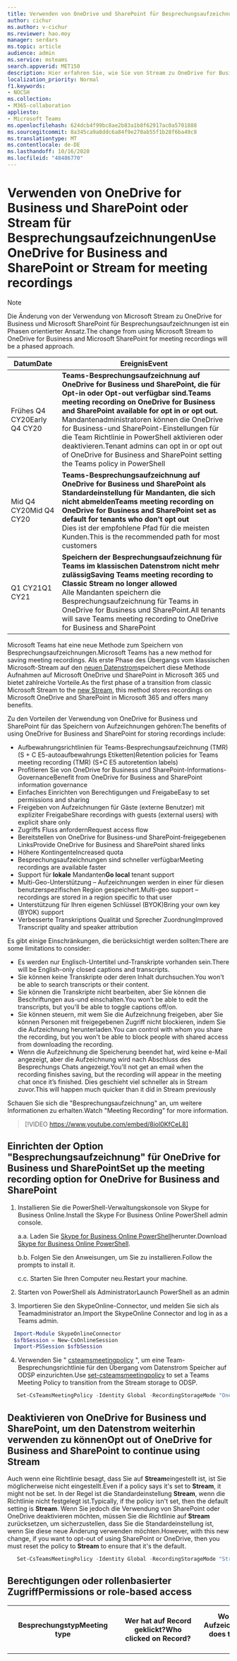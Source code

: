 ```yaml
---
title: Verwenden von OneDrive und SharePoint für Besprechungsaufzeichnungen
author: cichur
ms.author: v-cichur
ms.reviewer: hao.moy
manager: serdars
ms.topic: article
audience: admin
ms.service: msteams
search.appverid: MET150
description: Hier erfahren Sie, wie Sie von Stream zu OneDrive for Business und SharePoint-Besprechungs Speicher in Microsoft Teams wechseln.
localization_priority: Normal
f1.keywords:
- NOCSH
ms.collection:
- M365-collaboration
appliesto:
- Microsoft Teams
ms.openlocfilehash: 624dcb4f99bc8ae2b83a1b8f62917ac0a5701888
ms.sourcegitcommit: 8a345ca9a8ddc6a84f9e270ab55f1b28f6ba49c8
ms.translationtype: MT
ms.contentlocale: de-DE
ms.lasthandoff: 10/16/2020
ms.locfileid: "48486770"
---
```

# <a name="use-onedrive-for-business-and-sharepoint-or-stream-for-meeting-recordings"></a><span data-ttu-id="990ec-103">Verwenden von OneDrive for Business und SharePoint oder Stream für Besprechungsaufzeichnungen</span><span class="sxs-lookup"><span data-stu-id="990ec-103">Use OneDrive for Business and SharePoint or Stream for meeting recordings</span></span>

> [!Note]
> <span data-ttu-id="990ec-104">Die Änderung von der Verwendung von Microsoft Stream zu OneDrive for Business und Microsoft SharePoint für Besprechungsaufzeichnungen ist ein Phasen orientierter Ansatz.</span><span class="sxs-lookup"><span data-stu-id="990ec-104">The change from using Microsoft Stream to OneDrive for Business and Microsoft SharePoint for meeting recordings will be a phased approach.</span></span>


|<span data-ttu-id="990ec-105">Datum</span><span class="sxs-lookup"><span data-stu-id="990ec-105">Date</span></span>|<span data-ttu-id="990ec-106">Ereignis</span><span class="sxs-lookup"><span data-stu-id="990ec-106">Event</span></span>|
|---|-----------------|
|<span data-ttu-id="990ec-107">Frühes Q4 CY20</span><span class="sxs-lookup"><span data-stu-id="990ec-107">Early Q4 CY20</span></span>|<span data-ttu-id="990ec-108">**Teams-Besprechungsaufzeichnung auf OneDrive for Business und SharePoint, die für Opt-in oder Opt-out verfügbar sind.**</span><span class="sxs-lookup"><span data-stu-id="990ec-108">**Teams meeting recording on OneDrive for Business and SharePoint available for opt in or opt out.**</span></span><br> <span data-ttu-id="990ec-109">Mandantenadministratoren können die OneDrive for Business-und SharePoint-Einstellungen für die Team Richtlinie in PowerShell aktivieren oder deaktivieren.</span><span class="sxs-lookup"><span data-stu-id="990ec-109">Tenant admins can opt in  or opt out of OneDrive for Business and SharePoint setting the Teams policy in PowerShell</span></span>|
|<span data-ttu-id="990ec-110">Mid Q4 CY20</span><span class="sxs-lookup"><span data-stu-id="990ec-110">Mid Q4 CY20</span></span>|<span data-ttu-id="990ec-111">**Teams-Besprechungsaufzeichnung auf OneDrive for Business und SharePoint als Standardeinstellung für Mandanten, die sich nicht abmelden**</span><span class="sxs-lookup"><span data-stu-id="990ec-111">**Teams meeting recording on OneDrive for Business and SharePoint set as default for tenants who don't opt out**</span></span><br> <span data-ttu-id="990ec-112">Dies ist der empfohlene Pfad für die meisten Kunden.</span><span class="sxs-lookup"><span data-stu-id="990ec-112">This is the  recommended path for most customers</span></span>|
|<span data-ttu-id="990ec-113">Q1 CY21</span><span class="sxs-lookup"><span data-stu-id="990ec-113">Q1 CY21</span></span>|<span data-ttu-id="990ec-114">**Speichern der Besprechungsaufzeichnung für Teams im klassischen Datenstrom nicht mehr zulässig**</span><span class="sxs-lookup"><span data-stu-id="990ec-114">**Saving Teams meeting recording to Classic Stream no longer allowed**</span></span><br><span data-ttu-id="990ec-115">Alle Mandanten speichern die Besprechungsaufzeichnung für Teams in OneDrive for Business und SharePoint.</span><span class="sxs-lookup"><span data-stu-id="990ec-115">All tenants will save Teams meeting recording to OneDrive for Business and SharePoint</span></span>|


<span data-ttu-id="990ec-116">Microsoft Teams hat eine neue Methode zum Speichern von Besprechungsaufzeichnungen.</span><span class="sxs-lookup"><span data-stu-id="990ec-116">Microsoft Teams has a new method for saving meeting recordings.</span></span> <span data-ttu-id="990ec-117">Als erste Phase des Übergangs vom klassischen Microsoft-Stream auf den [neuen Datenstrom](https://docs.microsoft.com/stream/streamnew/new-stream)speichert diese Methode Aufnahmen auf Microsoft OneDrive und SharePoint in Microsoft 365 und bietet zahlreiche Vorteile.</span><span class="sxs-lookup"><span data-stu-id="990ec-117">As the first phase of a transition from classic Microsoft Stream to the [new Stream](https://docs.microsoft.com/stream/streamnew/new-stream), this method stores recordings on Microsoft OneDrive and SharePoint in Microsoft 365 and offers many benefits.</span></span>

<span data-ttu-id="990ec-118">Zu den Vorteilen der Verwendung von OneDrive for Business und SharePoint für das Speichern von Aufzeichnungen gehören:</span><span class="sxs-lookup"><span data-stu-id="990ec-118">The benefits of using OneDrive for Business and SharePoint for storing recordings include:</span></span>

- <span data-ttu-id="990ec-119">Aufbewahrungsrichtlinien für Teams-Besprechungsaufzeichnung (TMR) (S + C E5-autoaufbewahrungs Etiketten)</span><span class="sxs-lookup"><span data-stu-id="990ec-119">Retention policies for Teams meeting recording (TMR) (S+C E5 autoretention labels)</span></span>
- <span data-ttu-id="990ec-120">Profitieren Sie von OneDrive for Business und SharePoint-Informations-Governance</span><span class="sxs-lookup"><span data-stu-id="990ec-120">Benefit from OneDrive for Business and SharePoint information governance</span></span>
- <span data-ttu-id="990ec-121">Einfaches Einrichten von Berechtigungen und Freigabe</span><span class="sxs-lookup"><span data-stu-id="990ec-121">Easy to set permissions and sharing</span></span>
- <span data-ttu-id="990ec-122">Freigeben von Aufzeichnungen für Gäste (externe Benutzer) mit expliziter Freigabe</span><span class="sxs-lookup"><span data-stu-id="990ec-122">Share recordings with guests (external users) with explicit share only</span></span>
- <span data-ttu-id="990ec-123">Zugriffs Fluss anfordern</span><span class="sxs-lookup"><span data-stu-id="990ec-123">Request access flow</span></span>
- <span data-ttu-id="990ec-124">Bereitstellen von OneDrive for Business-und SharePoint-freigegebenen Links</span><span class="sxs-lookup"><span data-stu-id="990ec-124">Provide OneDrive for Business and SharePoint shared links</span></span>
- <span data-ttu-id="990ec-125">Höhere Kontingente</span><span class="sxs-lookup"><span data-stu-id="990ec-125">Increased quota</span></span>
- <span data-ttu-id="990ec-126">Besprechungsaufzeichnungen sind schneller verfügbar</span><span class="sxs-lookup"><span data-stu-id="990ec-126">Meeting  recordings are available faster</span></span>
- <span data-ttu-id="990ec-127">Support für **lokale** Mandanten</span><span class="sxs-lookup"><span data-stu-id="990ec-127">**Go local** tenant support</span></span>
- <span data-ttu-id="990ec-128">Multi-Geo-Unterstützung – Aufzeichnungen werden in einer für diesen benutzerspezifischen Region gespeichert.</span><span class="sxs-lookup"><span data-stu-id="990ec-128">Multi-geo support – recordings are stored in a region specific to that user</span></span>
- <span data-ttu-id="990ec-129">Unterstützung für Ihren eigenen Schlüssel (BYOK)</span><span class="sxs-lookup"><span data-stu-id="990ec-129">Bring your own key (BYOK) support</span></span>
- <span data-ttu-id="990ec-130">Verbesserte Transkriptions Qualität und Sprecher Zuordnung</span><span class="sxs-lookup"><span data-stu-id="990ec-130">Improved Transcript quality and speaker attribution</span></span>

<span data-ttu-id="990ec-131">Es gibt einige Einschränkungen, die berücksichtigt werden sollten:</span><span class="sxs-lookup"><span data-stu-id="990ec-131">There are some limitations to consider:</span></span>

- <span data-ttu-id="990ec-132">Es werden nur Englisch-Untertitel und-Transkripte vorhanden sein.</span><span class="sxs-lookup"><span data-stu-id="990ec-132">There will be English-only closed captions and transcripts.</span></span>
- <span data-ttu-id="990ec-133">Sie können keine Transkripte oder deren Inhalt durchsuchen.</span><span class="sxs-lookup"><span data-stu-id="990ec-133">You won't be able to search transcripts or their content.</span></span>
- <span data-ttu-id="990ec-134">Sie können die Transkripte nicht bearbeiten, aber Sie können die Beschriftungen aus-und einschalten.</span><span class="sxs-lookup"><span data-stu-id="990ec-134">You won’t be able to edit the transcripts, but you'll be able to toggle captions off/on.</span></span>
- <span data-ttu-id="990ec-135">Sie können steuern, mit wem Sie die Aufzeichnung freigeben, aber Sie können Personen mit freigegebenen Zugriff nicht blockieren, indem Sie die Aufzeichnung herunterladen.</span><span class="sxs-lookup"><span data-stu-id="990ec-135">You can control with whom you share the recording, but you won't be able to block people with shared access from downloading the recording.</span></span>
- <span data-ttu-id="990ec-136">Wenn die Aufzeichnung die Speicherung beendet hat, wird keine e-Mail angezeigt, aber die Aufzeichnung wird nach Abschluss des Besprechungs Chats angezeigt.</span><span class="sxs-lookup"><span data-stu-id="990ec-136">You'll not get an email when the recording finishes saving, but the recording will appear in the meeting chat once it’s finished.</span></span> <span data-ttu-id="990ec-137">Dies geschieht viel schneller als in Stream zuvor.</span><span class="sxs-lookup"><span data-stu-id="990ec-137">This will happen much quicker than it did in Stream previously</span></span>

<span data-ttu-id="990ec-138">Schauen Sie sich die "Besprechungsaufzeichnung" an, um weitere Informationen zu erhalten.</span><span class="sxs-lookup"><span data-stu-id="990ec-138">Watch "Meeting Recording" for more information.</span></span>

> [!VIDEO https://www.youtube.com/embed/8iol0KfCeL8]

## <a name="set-up-the-meeting-recording-option-for-onedrive-for-business-and-sharepoint"></a><span data-ttu-id="990ec-139">Einrichten der Option "Besprechungsaufzeichnung" für OneDrive for Business und SharePoint</span><span class="sxs-lookup"><span data-stu-id="990ec-139">Set up the meeting recording option for OneDrive for Business and SharePoint</span></span>

1. <span data-ttu-id="990ec-140">Installieren Sie die PowerShell-Verwaltungskonsole von Skype for Business Online.</span><span class="sxs-lookup"><span data-stu-id="990ec-140">Install the Skype For Business Online PowerShell admin console.</span></span>

    <span data-ttu-id="990ec-141">a.</span><span class="sxs-lookup"><span data-stu-id="990ec-141">a.</span></span> <span data-ttu-id="990ec-142">Laden Sie [Skype for Business Online PowerShell](https://docs.microsoft.com/microsoft-365/enterprise/manage-skype-for-business-online-with-microsoft-365-powershell?view=o365-worldwide)herunter.</span><span class="sxs-lookup"><span data-stu-id="990ec-142">Download [Skype for Business Online PowerShell](https://docs.microsoft.com/microsoft-365/enterprise/manage-skype-for-business-online-with-microsoft-365-powershell?view=o365-worldwide).</span></span>

    <span data-ttu-id="990ec-143">b.</span><span class="sxs-lookup"><span data-stu-id="990ec-143">b.</span></span> <span data-ttu-id="990ec-144">Folgen Sie den Anweisungen, um Sie zu installieren.</span><span class="sxs-lookup"><span data-stu-id="990ec-144">Follow the prompts to install it.</span></span>

    <span data-ttu-id="990ec-145">c.</span><span class="sxs-lookup"><span data-stu-id="990ec-145">c.</span></span> <span data-ttu-id="990ec-146">Starten Sie Ihren Computer neu.</span><span class="sxs-lookup"><span data-stu-id="990ec-146">Restart your machine.</span></span>

2. <span data-ttu-id="990ec-147">Starten von PowerShell als Administrator</span><span class="sxs-lookup"><span data-stu-id="990ec-147">Launch PowerShell as an admin</span></span>

3. <span data-ttu-id="990ec-148">Importieren Sie den SkypeOnline-Connector, und melden Sie sich als Teamadministrator an.</span><span class="sxs-lookup"><span data-stu-id="990ec-148">Import the SkypeOnline Connector and log in as a Teams admin.</span></span>

```PowerShell
  Import-Module SkypeOnlineConnector
  $sfbSession = New-CsOnlineSession
  Import-PSSession $sfbSession
```

4. <span data-ttu-id="990ec-149">Verwenden Sie " [csteamsmeetingpolicy](https://docs.microsoft.com/powershell/module/skype/set-csteamsmeetingpolicy?view=skype-ps) ", um eine Team-Besprechungsrichtlinie für den Übergang vom Datenstrom Speicher auf ODSP einzurichten.</span><span class="sxs-lookup"><span data-stu-id="990ec-149">Use [set-csteamsmeetingpolicy](https://docs.microsoft.com/powershell/module/skype/set-csteamsmeetingpolicy?view=skype-ps) to set a Teams Meeting Policy to transition from the Stream storage to ODSP.</span></span>

```PowerShell
   Set-CsTeamsMeetingPolicy -Identity Global -RecordingStorageMode "OneDriveForBusiness"
```

## <a name="opt-out-of-onedrive-for-business-and-sharepoint-to-continue-using-stream"></a><span data-ttu-id="990ec-150">Deaktivieren von OneDrive for Business und SharePoint, um den Datenstrom weiterhin verwenden zu können</span><span class="sxs-lookup"><span data-stu-id="990ec-150">Opt out of OneDrive for Business and SharePoint to continue using Stream</span></span>

<span data-ttu-id="990ec-151">Auch wenn eine Richtlinie besagt, dass Sie auf **Stream**eingestellt ist, ist Sie möglicherweise nicht eingestellt.</span><span class="sxs-lookup"><span data-stu-id="990ec-151">Even if a policy says it's set to **Stream**, it might not be set.</span></span> <span data-ttu-id="990ec-152">In der Regel ist die Standardeinstellung **Stream**, wenn die Richtlinie nicht festgelegt ist.</span><span class="sxs-lookup"><span data-stu-id="990ec-152">Typically, if the policy isn't set, then the default setting is **Stream**.</span></span> <span data-ttu-id="990ec-153">Wenn Sie jedoch die Verwendung von SharePoint oder OneDrive deaktivieren möchten, müssen Sie die Richtlinie auf **Stream** zurücksetzen, um sicherzustellen, dass Sie die Standardeinstellung ist, wenn Sie diese neue Änderung verwenden möchten.</span><span class="sxs-lookup"><span data-stu-id="990ec-153">However, with this new change, if you want to opt-out of using SharePoint or OneDrive, then you must reset the policy to **Stream** to ensure that it's the default.</span></span>

```PowerShell
   Set-CsTeamsMeetingPolicy -Identity Global -RecordingStorageMode "Stream"
```

## <a name="permissions-or-role-based-access"></a><span data-ttu-id="990ec-154">Berechtigungen oder rollenbasierter Zugriff</span><span class="sxs-lookup"><span data-stu-id="990ec-154">Permissions or role-based access</span></span>


|<span data-ttu-id="990ec-155">Besprechungstyp</span><span class="sxs-lookup"><span data-stu-id="990ec-155">Meeting type</span></span>                               | <span data-ttu-id="990ec-156">Wer hat auf Record geklickt?</span><span class="sxs-lookup"><span data-stu-id="990ec-156">Who clicked on Record?</span></span>| <span data-ttu-id="990ec-157">Wo landet die Aufzeichnung?</span><span class="sxs-lookup"><span data-stu-id="990ec-157">Where does the recording land?</span></span>                               |<span data-ttu-id="990ec-158">Wer hat Zugriff?</span><span class="sxs-lookup"><span data-stu-id="990ec-158">Who has access?</span></span> <span data-ttu-id="990ec-159">R/W, r oder Freigabe</span><span class="sxs-lookup"><span data-stu-id="990ec-159">R/W, R or sharing</span></span>                                                                                                                                                                                                                                                     |
|-------------------------------------------|-----------------------|--------------------------------------------------------------|--------------------------------------------------------------------------------------------------------------------------------------------------------------------------------------------------------------------------------------------------------------------------------------|
|<span data-ttu-id="990ec-160">1:1-Anruf mit internen Parteien</span><span class="sxs-lookup"><span data-stu-id="990ec-160">1:1 call with internal parties</span></span>             |<span data-ttu-id="990ec-161">Anrufer</span><span class="sxs-lookup"><span data-stu-id="990ec-161">Caller</span></span>                 |<span data-ttu-id="990ec-162">OneDrive for Business-Konto des Anrufers</span><span class="sxs-lookup"><span data-stu-id="990ec-162">Caller’s OneDrive for Business account</span></span>                        |<span data-ttu-id="990ec-163">-Der Anrufer ist Besitzer, hat vollständige Rechte-aufgerufene (im gleichen Mandanten) hat schreibgeschützten Zugriff, kein Freigabe Zugriff – aufgerufener (wenn in einem anderen Mandanten) keinen Zugriff hat.</span><span class="sxs-lookup"><span data-stu-id="990ec-163">- Caller is owner, has full rights  - Callee (if in the same tenant) has read only access, no sharing access -  Callee (if in different tenant) has no access.</span></span> <span data-ttu-id="990ec-164">Der Anrufer muss ihn für den aufgerufenen freigeben.</span><span class="sxs-lookup"><span data-stu-id="990ec-164">Caller must share it to the Callee</span></span>|
|<span data-ttu-id="990ec-165">1:1-Anruf mit internen Parteien</span><span class="sxs-lookup"><span data-stu-id="990ec-165">1:1 call with internal parties</span></span>             |<span data-ttu-id="990ec-166">Callee</span><span class="sxs-lookup"><span data-stu-id="990ec-166">Callee</span></span>                 |<span data-ttu-id="990ec-167">OneDrive for Business-Konto des berufenen</span><span class="sxs-lookup"><span data-stu-id="990ec-167">Callee’s OneDrive for Business account</span></span>                        |<span data-ttu-id="990ec-168">-Callee ist Besitzer, hat vollständige Rechte-Anrufer (wenn in demselben Mandanten schreibgeschützter Zugriff vorliegt, hat kein Freigabe Zugriff-Anrufer (wenn in einem anderen Mandanten) keinen Zugriff.</span><span class="sxs-lookup"><span data-stu-id="990ec-168">- Callee is owner, has full rights - Caller (if in the same tenant has read only access, no sharing access - Caller (if in different tenant) has no access.</span></span> <span data-ttu-id="990ec-169">Der Anrufer muss ihn dem angerufenen freigeben.</span><span class="sxs-lookup"><span data-stu-id="990ec-169">Callee must share it to the Callee</span></span>|
|<span data-ttu-id="990ec-170">1:1-Anruf mit einem externen Anruf</span><span class="sxs-lookup"><span data-stu-id="990ec-170">1:1 call with an external call</span></span>             |<span data-ttu-id="990ec-171">Anrufer</span><span class="sxs-lookup"><span data-stu-id="990ec-171">Caller</span></span>                 |<span data-ttu-id="990ec-172">OneDrive for Business-Konto des Anrufers</span><span class="sxs-lookup"><span data-stu-id="990ec-172">Caller’s OneDrive for Business account</span></span>                        |<span data-ttu-id="990ec-173">-Der Anrufer ist Besitzer, hat vollständige Rechte-aufgerufene hat keinen Zugriff.</span><span class="sxs-lookup"><span data-stu-id="990ec-173">- Caller is owner, has full rights - Callee has no access.</span></span> <span data-ttu-id="990ec-174">Der Anrufer muss ihn für den aufgerufenen freigeben.</span><span class="sxs-lookup"><span data-stu-id="990ec-174">Caller must share it to the Callee</span></span>|
|<span data-ttu-id="990ec-175">1:1-Anruf mit einem externen Anruf</span><span class="sxs-lookup"><span data-stu-id="990ec-175">1:1 call with an external call</span></span>             |<span data-ttu-id="990ec-176">Callee</span><span class="sxs-lookup"><span data-stu-id="990ec-176">Callee</span></span>                 |<span data-ttu-id="990ec-177">OneDrive for Business-Konto des Anrufers</span><span class="sxs-lookup"><span data-stu-id="990ec-177">Caller’s OneDrive for Business account</span></span>                        |<span data-ttu-id="990ec-178">-Callee ist Besitzer, hat vollständige Rechte-Anrufer hat keinen Zugriff.</span><span class="sxs-lookup"><span data-stu-id="990ec-178">- Callee is owner, has full rights - Caller has no access.</span></span> <span data-ttu-id="990ec-179">Der Anrufer muss ihn an den Anrufer weiterleiten.</span><span class="sxs-lookup"><span data-stu-id="990ec-179">Callee must share it to the Caller</span></span>|
|<span data-ttu-id="990ec-180">Gruppenanruf</span><span class="sxs-lookup"><span data-stu-id="990ec-180">Group call</span></span>                                 |<span data-ttu-id="990ec-181">Ein beliebiges Mitglied des Anrufs</span><span class="sxs-lookup"><span data-stu-id="990ec-181">Any member of the call</span></span> |<span data-ttu-id="990ec-182">Mitglied, das auf das OneDrive for Business-Konto des Eintrags geklickt hat</span><span class="sxs-lookup"><span data-stu-id="990ec-182">Member who clicked on Record’s OneDrive for Business account</span></span>  |<span data-ttu-id="990ec-183">-Mitglied, das auf Record geklickt hat, hat vollständige Rechte-andere Mitglieder desselben Mandanten haben Lese Rechte-andere Mitglieder für verschiedene haben keine Rechte daran.</span><span class="sxs-lookup"><span data-stu-id="990ec-183">- Member who clicked on Record has full rights - Other members from the same tenant have Read rights - Other members for different have no rights to it.</span></span>|
|<span data-ttu-id="990ec-184">Adhoc/geplante Besprechung</span><span class="sxs-lookup"><span data-stu-id="990ec-184">Adhoc/Scheduled meeting</span></span>                    |<span data-ttu-id="990ec-185">Organisator</span><span class="sxs-lookup"><span data-stu-id="990ec-185">Organizer</span></span>              |<span data-ttu-id="990ec-186">OneDrive for Business-Konto des Organisators</span><span class="sxs-lookup"><span data-stu-id="990ec-186">Organizer’s OneDrive for Business account</span></span>                     |<span data-ttu-id="990ec-187">-Organizer hat vollständige Rechte an der Aufzeichnung – alle anderen Mitglieder der Besprechung haben Lesezugriff</span><span class="sxs-lookup"><span data-stu-id="990ec-187">- Organizer has full rights to the recording - All other members of the meeting have read access</span></span>|
|<span data-ttu-id="990ec-188">Adhoc/geplante Besprechung</span><span class="sxs-lookup"><span data-stu-id="990ec-188">Adhoc/Scheduled meeting</span></span>                    |<span data-ttu-id="990ec-189">Anderes Besprechungs Mitglied</span><span class="sxs-lookup"><span data-stu-id="990ec-189">Other meeting member</span></span>   |<span data-ttu-id="990ec-190">Mitglied, das auf Datensatz geklickt hat</span><span class="sxs-lookup"><span data-stu-id="990ec-190">Member who clicked on Record</span></span>                                  |<span data-ttu-id="990ec-191">-Mitglied, das auf Record geklickt hat, hat vollständige Rechte an der Aufzeichnung – Organizer hat Bearbeitungsrechte und kann freigeben – alle anderen Mitglieder haben Lesezugriff</span><span class="sxs-lookup"><span data-stu-id="990ec-191">- Member who clicked on Record has full rights to the recording - Organizer has edit rights and can share - All other members have read access</span></span>|
|<span data-ttu-id="990ec-192">Adhoc/geplante Besprechung mit externen Benutzern</span><span class="sxs-lookup"><span data-stu-id="990ec-192">Adhoc/Scheduled meeting with external users</span></span>|<span data-ttu-id="990ec-193">Organisator</span><span class="sxs-lookup"><span data-stu-id="990ec-193">Organizer</span></span>              |<span data-ttu-id="990ec-194">OneDrive for Business-Konto des Organisators</span><span class="sxs-lookup"><span data-stu-id="990ec-194">Organizer’s OneDrive for Business account</span></span>                     |<span data-ttu-id="990ec-195">-Organizer hat vollständige Rechte an der Aufzeichnung – alle anderen Mitglieder der Besprechung vom gleichen Mandanten wie der Organisator haben Lesezugriff – alle anderen externen Mitglieder haben keinen Zugriff und der Organisator muss Sie an Sie weiterleiten.</span><span class="sxs-lookup"><span data-stu-id="990ec-195">- Organizer has full rights to the recording - All other members of the meeting from the same tenant as the organizer have read access - All other external members have no access and the Organizer must share it to them</span></span>|
|<span data-ttu-id="990ec-196">Adhoc/geplante Besprechung mit externen Benutzern</span><span class="sxs-lookup"><span data-stu-id="990ec-196">Adhoc/Scheduled meeting with external users</span></span>|<span data-ttu-id="990ec-197">Anderes Besprechungs Mitglied</span><span class="sxs-lookup"><span data-stu-id="990ec-197">Other meeting member</span></span>   |<span data-ttu-id="990ec-198">Mitglied, das auf Datensatz geklickt hat</span><span class="sxs-lookup"><span data-stu-id="990ec-198">Member who clicked on Record</span></span>                                  |<span data-ttu-id="990ec-199">-Mitglied, das auf Record geklickt hat, hat vollständige Rechte an der Aufzeichnung-Organizer hat Bearbeitungsrechte und kann freigeben – alle anderen Mitglieder der Besprechung vom gleichen Mandanten wie der Organisator haben Lesezugriff – alle anderen externen Mitglieder haben keinen Zugriff und der Organisator muss Sie freigeben.</span><span class="sxs-lookup"><span data-stu-id="990ec-199">- Member who clicked on Record has full rights to the recording - Organizer has edit rights and can share - All other members of the meeting from the same tenant as the organizer have read access - All other external members have no access and the Organizer must share it to them</span></span>|
|<span data-ttu-id="990ec-200">Kanal Besprechung</span><span class="sxs-lookup"><span data-stu-id="990ec-200">Channel meeting</span></span>                            |<span data-ttu-id="990ec-201">Kanalmitglied</span><span class="sxs-lookup"><span data-stu-id="990ec-201">Channel Member</span></span>         |<span data-ttu-id="990ec-202">SharePoint-Standort des Teams für diesen Kanal</span><span class="sxs-lookup"><span data-stu-id="990ec-202">Teams' SharePoint location for that channel</span></span>                   |<span data-ttu-id="990ec-203">-Mitglied, das auf Record geklickt hat, hat Rechte an der Aufzeichnung zu bearbeiten – die Berechtigungen jedes anderen Mitglieds basieren auf dem Kanal SharePoint-Berechtigungen.</span><span class="sxs-lookup"><span data-stu-id="990ec-203">- Member who clicked on Record has edit rights to the recording  - Every other member’s permissions are based off of the Channel SharePoint permissions</span></span>|


## <a name="frequently-asked-questions"></a><span data-ttu-id="990ec-204">Häufig gestellte Fragen</span><span class="sxs-lookup"><span data-stu-id="990ec-204">Frequently asked questions</span></span>

<span data-ttu-id="990ec-205">**Wo werden die Besprechungsaufzeichnungen gespeichert?**</span><span class="sxs-lookup"><span data-stu-id="990ec-205">**Where will the meeting recording be stored?**</span></span>

- <span data-ttu-id="990ec-206">Bei nicht Kanal Besprechungen wird die Aufzeichnung in einem Ordner mit dem Namen **Aufzeichnungen** gespeichert, der sich auf der obersten Ebene des OneDrive befindet, das der Person gehört, die die Besprechungsaufzeichnung gestartet hat.</span><span class="sxs-lookup"><span data-stu-id="990ec-206">For non-Channel meetings, the recording is stored in a folder named **Recordings** that is at the top level of the OneDrive that belongs to the person who started the meeting recording.</span></span> <span data-ttu-id="990ec-207">Beispiel:</span><span class="sxs-lookup"><span data-stu-id="990ec-207">Example:</span></span>

  <span data-ttu-id="990ec-208"><i>Recorder-OneDrive for Business</i> / **Aufnahmen**</span><span class="sxs-lookup"><span data-stu-id="990ec-208"><i>recorder's OneDrive for Business</i>/**Recordings**</span></span>

- <span data-ttu-id="990ec-209">Bei Kanal Besprechungen wird die Aufzeichnung in der Bibliothek "Teams-Website Dokumentation" in einem Ordner mit dem Namen " **Aufzeichnungen**" gespeichert.</span><span class="sxs-lookup"><span data-stu-id="990ec-209">For Channel meetings, the recording is stored in the Teams site documentation library in a folder named **Recordings**.</span></span> <span data-ttu-id="990ec-210">Beispiel:</span><span class="sxs-lookup"><span data-stu-id="990ec-210">Example:</span></span>

  <span data-ttu-id="990ec-211"><i>Name des Teams – Kanalname</i> / **Dokumente** / **Aufnahmen**</span><span class="sxs-lookup"><span data-stu-id="990ec-211"><i>Teams name - Channel name</i>/**Documents**/**Recordings**</span></span>

<span data-ttu-id="990ec-212">**Wie behandle ich Aufnahmen von ehemaligen Mitarbeitern?**</span><span class="sxs-lookup"><span data-stu-id="990ec-212">**How do I handle recordings from former employees?**</span></span>

<span data-ttu-id="990ec-213">Da Videos genauso wie jede andere Datei in OneDrive und SharePoint sind, folgt die Behandlung von Besitz und Aufbewahrung nach dem Verlassen eines Mitarbeiters dem normalen [OneDrive-und SharePoint-Prozess]( https://docs.microsoft.com/onedrive/retention-and-deletion#the-onedrive-deletion-process).</span><span class="sxs-lookup"><span data-stu-id="990ec-213">Since videos are just like any other file in OneDrive and SharePoint, handling ownership and retention after an employee leaves will follow the normal [OneDrive and SharePoint process]( https://docs.microsoft.com/onedrive/retention-and-deletion#the-onedrive-deletion-process).</span></span>

<span data-ttu-id="990ec-214">**Wer hat die Berechtigung zum Anzeigen der Besprechungsaufzeichnung?**</span><span class="sxs-lookup"><span data-stu-id="990ec-214">**Who has the permissions to view the meeting recording?**</span></span>

- <span data-ttu-id="990ec-215">Für Besprechungen ohne Kanal wird für alle Besprechungsteilnehmer, mit Ausnahme externer Benutzer, automatisch ein Link persönlich freigegeben abgerufen.</span><span class="sxs-lookup"><span data-stu-id="990ec-215">For non-Channel meetings, all meeting invitees, except for external users, will automatically get a personally shared link.</span></span> <span data-ttu-id="990ec-216">Externe Benutzer müssen explizit der freigegebenen Liste vom Besprechungsorganisator oder der Person hinzugefügt werden, die die Besprechungsaufzeichnung gestartet hat.</span><span class="sxs-lookup"><span data-stu-id="990ec-216">External users will need to be explicitly added to the shared list by the meeting organizer or the person who started the meeting recording.</span></span>

- <span data-ttu-id="990ec-217">Bei Kanal Besprechungen werden Berechtigungen von der Liste Besitzer und Mitglieder des Kanals geerbt.</span><span class="sxs-lookup"><span data-stu-id="990ec-217">For Channel meetings, permissions are inherited from the owners and members list in the channel.</span></span>

<span data-ttu-id="990ec-218">**Wie kann ich Protokolle verwalten?**</span><span class="sxs-lookup"><span data-stu-id="990ec-218">**How can I manage transcripts?**</span></span>

<span data-ttu-id="990ec-219">Kunden, die sich für diese Vorschau entscheiden, stehen in Ihren Team-Besprechungsaufzeichnungen, die zu OneDrive und SharePoint migriert werden, keine Untertitel zur Verfügung.</span><span class="sxs-lookup"><span data-stu-id="990ec-219">Customers opting in to this preview will not have closed captions available on their Teams Meeting Recordings that are migrated to OneDrive and SharePoint.</span></span><span data-ttu-id="990ec-220">Wir arbeiten daran, Beschriftungen hinzuzufügen, beginnend mit Untertiteln in Englisch, bis zu Besprechungsaufzeichnungen im Oktober 2020.</span><span class="sxs-lookup"><span data-stu-id="990ec-220">  We're working to add captioning, beginning with closed captions in English, to meeting recordings in October 2020.</span></span>

<span data-ttu-id="990ec-221">In Teams-Besprechungsaufzeichnungen stehen Untertitel für Kunden zur Verfügung, die sich für das Zulassen von Abschriften entschieden haben, wie in [Teams Cloud-Aufzeichnungen](cloud-recording.md) beschrieben</span><span class="sxs-lookup"><span data-stu-id="990ec-221">Closed captions will be available on Teams Meeting Recordings for customers who have opted in to allow transcripts as described in [Teams cloud recordings](cloud-recording.md)</span></span>

<span data-ttu-id="990ec-222">Beschriftungen tragen dazu bei, den Betrachter aller Fähigkeiten inklusiven Inhalt zu erstellen.</span><span class="sxs-lookup"><span data-stu-id="990ec-222">Captions help create inclusive content for viewers of all abilities.</span></span> <span data-ttu-id="990ec-223">Als Besitzer können Sie Beschriftungen ausblenden, obwohl die Aufzeichnung weiterhin für Teams verfügbar ist, es sei denn, Sie löschen die Beschriftungen aus Teams.</span><span class="sxs-lookup"><span data-stu-id="990ec-223">As an owner, you can hide captions, although the transcript will still be available on Teams unless you delete the captions from Teams.</span></span> <span data-ttu-id="990ec-224">Informationen [zum Aktivieren oder Deaktivieren von Besprechungsaufzeichnungen](cloud-recording.md#set-up-teams-cloud-meeting-recording-for-users-in-your-organization)</span><span class="sxs-lookup"><span data-stu-id="990ec-224">See [how to turn on or off meeting recordings](cloud-recording.md#set-up-teams-cloud-meeting-recording-for-users-in-your-organization)</span></span>

<span data-ttu-id="990ec-225">Untertitel werden für Teams-Besprechungsaufzeichnungen für 60 Tage ab dem Zeitpunkt, zu dem die Besprechung aufgezeichnet wird, unterstützt.</span><span class="sxs-lookup"><span data-stu-id="990ec-225">Closed captions are supported for Teams meeting recordings for 60 days from when the meeting is recorded.</span></span>

<span data-ttu-id="990ec-226">**Auswirkungen auf das Speicherkontingent**</span><span class="sxs-lookup"><span data-stu-id="990ec-226">**How will my storage quota be impacted**</span></span>

<span data-ttu-id="990ec-227">Teams, die Dateien aufzeichnen, Leben in OneDrive for Business und SharePoint und sind in Ihrem Kontingent für diese Dienste enthalten.</span><span class="sxs-lookup"><span data-stu-id="990ec-227">Teams meeting recording files live in OneDrive for Business and SharePoint and are included in your quota for those services.</span></span> <span data-ttu-id="990ec-228">Siehe [SharePoint-Kontingent](https://docs.microsoft.com/sharepoint/sites/plan-site-maintenance-and-management#quotas) und [OneDrive for Business-Kontingent] ( https://docs.microsoft.com/onedrive/set-default-storage-space) .</span><span class="sxs-lookup"><span data-stu-id="990ec-228">See [SharePoint quota](https://docs.microsoft.com/sharepoint/sites/plan-site-maintenance-and-management#quotas) and [OneDrive for Business quota] (https://docs.microsoft.com/onedrive/set-default-storage-space).</span></span>

<span data-ttu-id="990ec-229">**Wie kann ich eine Besprechungsaufzeichnung für Teams wiedergeben?**</span><span class="sxs-lookup"><span data-stu-id="990ec-229">**How can I play a Teams meeting recording?**</span></span>

<span data-ttu-id="990ec-230">Ihr Video wird auf dem Video Player von OneDrive for Business oder SharePoint wiedergegeben, je nachdem, wo Sie auf die Datei zugreifen.</span><span class="sxs-lookup"><span data-stu-id="990ec-230">Your video will play on the video player of OneDrive for Business or SharePoint depending on where you access the file.</span></span>

<span data-ttu-id="990ec-231">**Wenn Sie beabsichtigen, das Hinzufügen zu Datenstrom zu verwerfen, bleiben die vorhandenen Videos unverändert und für wie lange?**</span><span class="sxs-lookup"><span data-stu-id="990ec-231">**If you plan on deprecating adding to Stream, will existing videos stay as is and for how long?**</span></span>

<span data-ttu-id="990ec-232">Stream als Plattform wird in naher Zukunft nicht mehr als veraltet markiert.</span><span class="sxs-lookup"><span data-stu-id="990ec-232">Stream as a platform won't be deprecated in the near future.</span></span> <span data-ttu-id="990ec-233">Die Videos, die aktuell in Stream vorhanden sind, bleiben dort, bis wir mit der Migration beginnen.</span><span class="sxs-lookup"><span data-stu-id="990ec-233">The videos that currently live in Stream will stay there until we start migrating.</span></span> <span data-ttu-id="990ec-234">Bei der Migration werden diese Videos ebenfalls nach ODSP migriert.</span><span class="sxs-lookup"><span data-stu-id="990ec-234">Upon migration, those videos will be migrated to ODSP as well.</span></span> <span data-ttu-id="990ec-235">Weitere Informationen finden Sie [hier](https://docs.microsoft.com/stream/streamnew/classic-migration) .</span><span class="sxs-lookup"><span data-stu-id="990ec-235">Check [here](https://docs.microsoft.com/stream/streamnew/classic-migration) for more information.</span></span>
